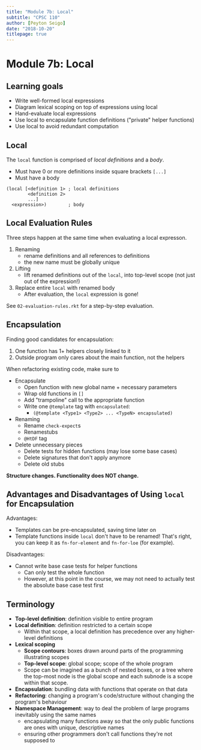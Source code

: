 ```yaml
---
title: "Module 7b: Local"
subtitle: "CPSC 110"
author: [Peyton Seigo]
date: "2018-10-20"
titlepage: true
---
```


# Module 7b: Local

## Learning goals

- Write well-formed local expressions
- Diagram lexical scoping on top of expressions using local
- Hand-evaluate local expressions
- Use local to encapsulate function definitions ("private" helper functions)
- Use local to avoid redundant computation

## Local

The `local` function is comprised of _local definitions_ and a _body_.

- Must have 0 or more definitions inside square brackets `[...]`
- Must have a body

```racket
(local [<definition 1> ; local definitions
        <definition 2>
        ...]
  <expression>)        ; body
```

## Local Evaluation Rules

Three steps happen at the same time when evaluating a local expresson.

1. Renaming
    - rename definitions and all references to definitions
    - the new name must be globally unique
2. Lifting
     - lift renamed definitions out of the `local`, into top-level scope (not just out of the expression!)
3. Replace entire `local` with renamed body
    - After evaluation, the `local` expression is gone!

See `02-evaluation-rules.rkt` for a step-by-step evaluation.

## Encapsulation

Finding good candidates for encapsulation:

1. One function has 1+ helpers closely linked to it
2. Outside program only cares about the main function, not the helpers

When refactoring existing code, make sure to

- Encapsulate
  - Open function with new global name + necessary parameters
  - Wrap old functions in `[]`
  - Add "trampoline" call to the appropriate function
  - Write one `@template` tag with `encapsulated`:
    - `(@template <Type1> <Type2> ... <TypeN> encapsulated)`
- Renaming
    - Rename `check-expect`s
    - Renamestubs
    - `@HtDF` tag
- Delete unnecessary pieces
  - Delete tests for hidden functions (may lose some base cases)
  - Delete signatures that don't apply anymore
  - Delete old stubs

**Structure changes. Functionality does NOT change.**

## Advantages and Disadvantages of Using `local` for Encapsulation

Advantages:

- Templates can be pre-encapsulated, saving time later on
- Template functions inside `local` don't have to be renamed! That's right, you can keep it as `fn-for-element` and `fn-for-loe` (for example).

Disadvantages:

- Cannot write base case tests for helper functions
  - Can only test the whole function
  - However, at this point in the course, we may not need to actually test the absolute base case test first

## Terminology

- **Top-level definition**: definition visible to entire program
- **Local definition**: definition restricted to a certain scope
  - Within that scope, a local definition has precedence over any higher-level definitions
- **Lexical scoping**
  - **Scope contours**: boxes drawn around parts of the programming illustrating scopes
  - **Top-level scope**: global scope; scope of the whole program
  - Scope can be imagined as a bunch of nested boxes, or a tree where the top-most node is the global scope and each subnode is a scope within that scope.
- **Encapsulation**: bundling data with functions that operate on that data
- **Refactoring**: changing a program's code/structure without changing the program's behaviour
- **Namespace Management**: way to deal the problem of large programs inevitably using the same names
  - encapsulating many functions away so that the only public functions are ones with unique, descriptive names
  - ensuring other programmers don't call functions they're not supposed to
